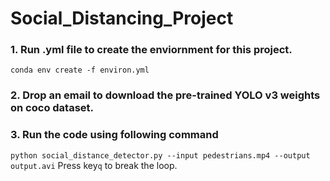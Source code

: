 # Social_Distancing_Project
### 1. Run .yml file to create the enviornment for this project.
```conda env create -f environ.yml```
### 2. Drop an email to download the pre-trained YOLO v3 weights on coco dataset.
### 3. Run the code using following command
```python social_distance_detector.py --input pedestrians.mp4 --output output.avi```
Press key```q``` to break the loop.
